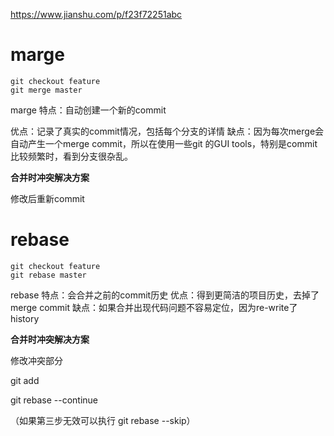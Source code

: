 
https://www.jianshu.com/p/f23f72251abc



# marge

```
git checkout feature
git merge master
```

marge 特点：自动创建一个新的commit

优点：记录了真实的commit情况，包括每个分支的详情
缺点：因为每次merge会自动产生一个merge commit，所以在使用一些git 的GUI tools，特别是commit比较频繁时，看到分支很杂乱。

**合并时冲突解决方案**

修改后重新commit

# rebase

```
git checkout feature
git rebase master
```

rebase 特点：会合并之前的commit历史
优点：得到更简洁的项目历史，去掉了merge commit
缺点：如果合并出现代码问题不容易定位，因为re-write了history

**合并时冲突解决方案**

修改冲突部分

git add

git rebase --continue

（如果第三步无效可以执行  git rebase --skip）